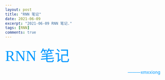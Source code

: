 ```yaml
---
layout: post
title: "RNN 笔记"
date: 2021-06-09
excerpt: "2021-06-09 RNN 笔记."
tags: [RNN]
comments: true
---
```


<font color=#0099ff size=10 face="STCAIYUN">RNN 笔记</font>
<font color=#0099ff> <p align="right">———xmxxiong</p></font>